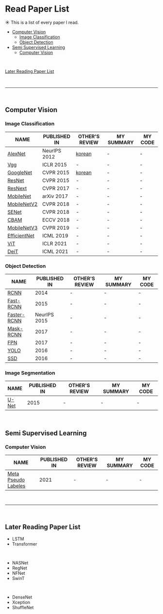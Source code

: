 # Read Paper List
:sunny:&nbsp;This is a list of every paper I read.

- [Computer Vision](#computer-vision)
  - [Image Classification](#image-classification)
  - [Object Detection](#object-detection)
- [Semi Supervised Learning](#semi-supervised-learning)
  - [Computer Vision](#computer-vision)
  
<br>
    
[Later Reading Paper List](#later-reading-paper-list)

<br>

-------------------------------------------------------

<br>

## Computer Vision

### Image Classification
NAME | PUBLISHED IN | OTHER'S REVIEW | MY SUMMARY | MY CODE
-- | -- | -- | -- | --
[AlexNet](https://arxiv.org/abs/1512.03385) | NeurIPS 2012 | [korean](https://mountain96.tistory.com/33) | - | -
[Vgg](https://arxiv.org/pdf/1409.1556.pdf) | ICLR 2015 | - | - | -
[GoogleNet](https://arxiv.org/pdf/1409.4842v1.pdf) | CVPR 2015 | [korean](https://phil-baek.tistory.com/entry/3-GoogLeNet-Going-deeper-with-convolutions-%EB%85%BC%EB%AC%B8-%EB%A6%AC%EB%B7%B0) | - | -
[ResNet](https://arxiv.org/pdf/1512.03385.pdf) | CVPR 2015 | - | - | -
[ResNext](https://arxiv.org/pdf/1611.05431.pdf) | CVPR 2017 | - | - | -
[MobileNet](https://arxiv.org/pdf/1704.04861.pdf) | arXiv 2017 | - | - | -
[MobileNetV2](https://arxiv.org/pdf/1801.04381.pdf) | CVPR 2018 | - | - | -
[SENet](https://arxiv.org/pdf/1709.01507.pdf) | CVPR 2018 | - | - | -
[CBAM](https://arxiv.org/pdf/1807.06521.pdf) | ECCV 2018 | - | - | -
[MobileNetV3](https://arxiv.org/pdf/1905.02244v5.pdf) | CVPR 2019 | - | - | -
[EfficientNet](https://arxiv.org/pdf/1905.11946.pdf) | ICML 2019 | - | - | -
[ViT](https://arxiv.org/pdf/2010.11929.pdf) | ICLR 2021 | - | - | -
[DeiT](https://arxiv.org/abs/2012.12877) | ICML 2021 | - | - | -

### Object Detection
NAME | PUBLISHED IN | OTHER'S REVIEW | MY SUMMARY | MY CODE
-- | -- | -- | -- | --
[RCNN](https://arxiv.org/abs/1311.2524) | 2014 | - | - | -
[Fast-RCNN](http://arxiv.org/abs/1504.08083) | 2015 | - | - | -
[Faster-RCNN](http://arxiv.org/abs/1506.01497) | NeurIPS 2015 | - | - | -
[Mask-RCNN](https://arxiv.org/pdf/1703.06870.pdf) | 2017 | - | - | -
[FPN](https://arxiv.org/abs/1612.03144) | 2017 | - | - | -
[YOLO](http://arxiv.org/abs/1506.02640) | 2016 | - | - | -
[SSD](http://arxiv.org/abs/1512.02325) | 2016 | - | - | -

### Image Segmentation
NAME | PUBLISHED IN | OTHER'S REVIEW | MY SUMMARY | MY CODE
-- | -- | -- | -- | --
[U-Net](https://arxiv.org/pdf/1505.04597.pdf) | 2015 | - | - | -

<br>

## Semi Supervised Learning

### Computer Vision
NAME | PUBLISHED IN | OTHER'S REVIEW | MY SUMMARY | MY CODE
-- | -- | -- | -- | --
[Meta Pseudo Labeles](https://arxiv.org/abs/2003.10580) | 2021 | - | - | -

<br>

-------------------------------------

<br>

## Later Reading Paper List
- LSTM
- Transformer

<br>

- NASNet
- RegNet
- NFNet
- SwinT

<br>

- DenseNet
- Xception
- ShuffleNet

